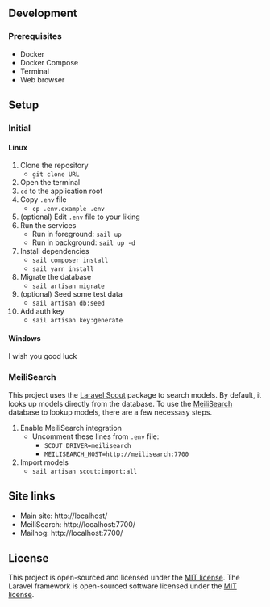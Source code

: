 ## Development
### Prerequisites
- Docker
- Docker Compose
- Terminal
- Web browser

## Setup
### Initial
#### Linux
1. Clone the repository
    - `git clone URL`
2. Open the terminal
3. `cd` to the application root
4. Copy `.env` file
    - `cp .env.example .env`
5. (optional) Edit `.env` file to your liking
6. Run the services
    - Run in foreground: `sail up`
    - Run in background: `sail up -d`
7. Install dependencies
    - `sail composer install`
    - `sail yarn install`
8. Migrate the database
    - `sail artisan migrate`
9. (optional) Seed some test data
     - `sail artisan db:seed`      
10. Add auth key
    - `sail artisan key:generate`

#### Windows
I wish you good luck

### MeiliSearch
This project uses the [Laravel Scout](https://laravel.com/docs/8.x/scout) package to search models.
By default, it looks up models directly from the database.
To use the [MeiliSearch](https://www.meilisearch.com/) database to lookup models, there are a few necessasy steps.

1. Enable MeiliSearch integration
    - Uncomment these lines from `.env` file:
        - `SCOUT_DRIVER=meilisearch`
        - `MEILISEARCH_HOST=http://meilisearch:7700`
2. Import models
    - `sail artisan scout:import:all`

## Site links
- Main site: http://localhost/
- MeiliSearch: http://localhost:7700/
- Mailhog: http://localhost:7700/

## License
This project is open-sourced and licensed under the [MIT license](https://opensource.org/licenses/MIT).
The Laravel framework is open-sourced software licensed under the [MIT license](https://opensource.org/licenses/MIT).
